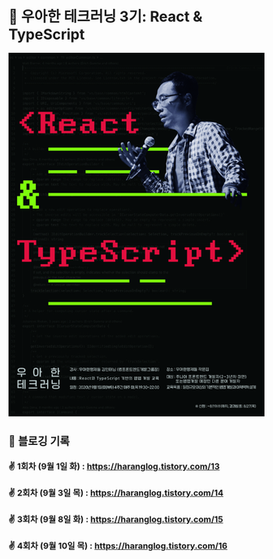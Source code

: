 # 🚀 우아한 테크러닝 3기: React & TypeScript

![img](./img/1.jpg)


## 📖 블로깅 기록

### ✌ 1회차 (9월 1일 화) : https://haranglog.tistory.com/13

### ✌ 2회차 (9월 3일 목) : https://haranglog.tistory.com/14

### ✌ 3회차 (9월 8일 화) : https://haranglog.tistory.com/15

### ✌ 4회차 (9월 10일 목) : https://haranglog.tistory.com/16
